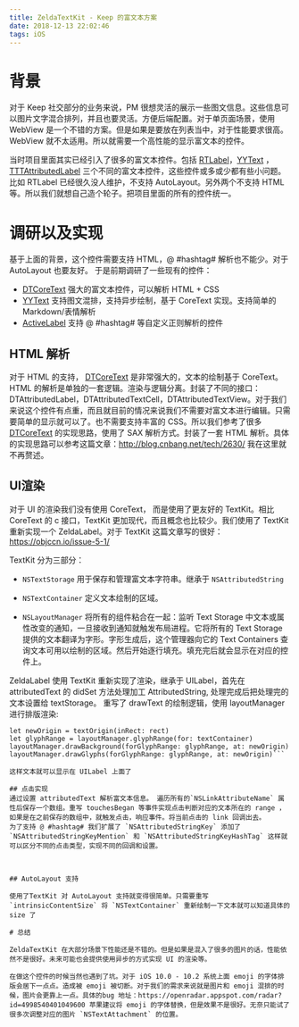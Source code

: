 ```yaml
---
title: ZeldaTextKit - Keep 的富文本方案
date: 2018-12-13 22:02:46
tags: iOS
---
```


# 背景
对于 Keep 社交部分的业务来说，PM 很想灵活的展示一些图文信息。这些信息可以图片文字混合排列，并且也要灵活。方便后端配置。对于单页面场景，使用 WebView 是一个不错的方案。但是如果是要放在列表当中，对于性能要求很高。WebView 就不太适用。所以就需要一个高性能的显示富文本的控件。  

当时项目里面其实已经引入了很多的富文本控件。包括 [RTLabel](https://github.com/honcheng/RTLabel)，[YYText](https://github.com/ibireme/YYText) ，[TTTAttributedLabel](https://github.com/TTTAttributedLabel/TTTAttributedLabel)  三个不同的富文本控件，这些控件或多或少都有些小问题。比如 RTLabel 已经很久没人维护，不支持 AutoLayout。另外两个不支持 HTML等。所以我们就想自己造个轮子。把项目里面的所有的控件统一。

# 调研以及实现
基于上面的背景，这个控件需要支持 HTML，@ #hashtag# 解析也不能少。对于 AutoLayout 也要友好。 于是前期调研了一些现有的控件：
- [DTCoreText](https://github.com/Cocoanetics/DTCoreText) 强大的富文本控件，可以解析 HTML + CSS
- [YYText](https://github.com/ibireme/YYText) 支持图文混排，支持异步绘制，基于 CoreText 实现。支持简单的 Markdown/表情解析
- [ActiveLabel](https://github.com/optonaut/ActiveLabel.swift) 支持 @ #hashtag# 等自定义正则解析的控件


## HTML 解析

对于 HTML 的支持， [DTCoreText](https://github.com/Cocoanetics/DTCoreText) 是非常强大的，文本的绘制基于 CoreText。HTML 的解析是单独的一套逻辑。渲染与逻辑分离。封装了不同的接口：DTAttributedLabel，DTAttributedTextCell，DTAttributedTextView。对于我们来说这个控件有点重，而且就目前的情况来说我们不需要对富文本进行编辑。只需要简单的显示就可以了。也不需要支持丰富的 CSS。所以我们参考了很多 [DTCoreText](https://github.com/Cocoanetics/DTCoreText) 的实现思路，使用了 SAX 解析方式。封装了一套 HTML 解析。具体的实现思路可以参考这篇文章：http://blog.cnbang.net/tech/2630/  我在这里就不再赘述。



## UI渲染
对于 UI 的渲染我们没有使用 CoreText， 而是使用了更友好的 TextKit。相比CoreText 的 c 接口，TextKit 更加现代，而且概念也比较少。我们使用了 TextKit 重新实现一个  ZeldaLabel。对于 TextKit 这篇文章写的很好：https://objccn.io/issue-5-1/

TextKit 分为三部分：
- `NSTextStorage` 用于保存和管理富文本字符串。继承于 `NSAttributedString`

- `NSTextContainer` 定义文本绘制的区域。

- `NSLayoutManager` 将所有的组件粘合在一起：监听 Text Storage 中文本或属性改变的通知，一旦接收到通知就触发布局进程。它将所有的 Text Storage 提供的文本翻译为字形。字形生成后，这个管理器向它的 Text Containers 查询文本可用以绘制的区域。然后开始逐行填充。填充完后就会显示在对应的控件上。

ZeldaLabel 使用 TextKit 重新实现了渲染，继承于 UILabel，首先在 attributedText 的 didSet 方法处理加工 AttributedString, 处理完成后把处理完的文本设置给 textStorage。
重写了 drawText 的绘制逻辑，使用 layoutManager 进行排版渲染:
```textContainer.size = rect.size
let newOrigin = textOrigin(inRect: rect)
let glyphRange = layoutManager.glyphRange(for: textContainer)
layoutManager.drawBackground(forGlyphRange: glyphRange, at: newOrigin)
layoutManager.drawGlyphs(forGlyphRange: glyphRange, at: newOrigin)```

这样文本就可以显示在 UILabel 上面了

## 点击实现
通过设置 attributedText 解析富文本信息。 遍历所有的`NSLinkAttributeName` 属性后保存一个数组。重写 touchesBegan 等事件实现点击判断对应的文本所在的 range ，如果是在之前保存的数组中，就触发点击，响应事件。将当前点击的 link 回调出去。  
为了支持 @ #hashtag# 我们扩展了 `NSAttributedStringKey` 添加了`NSAttributedStringKeyMention` 和 `NSAttributedStringKeyHashTag` 这样就可以区分不同的点击类型，实现不同的回调和设置。



## AutoLayout 支持

使用了TextKit 对 AutoLayout 支持就变得很简单。只需要重写 `intrinsicContentSize` 将 `NSTextContainer` 重新绘制一下文本就可以知道具体的 size 了

# 总结

ZeldaTextKit 在大部分场景下性能还是不错的。但是如果是混入了很多的图片的话，性能依然不是很好。未来可能也会提供使用异步的方式实现 UI 的渲染等。

在做这个控件的时候当然也遇到了坑。对于 iOS 10.0 - 10.2 系统上面 emoji 的字体排版会居下一点点。造成被 emoji 被切断。对于我们的需求来说就是图片和 emoji 混排的时候，图片会更靠上一点。具体的bug 地址：https://openradar.appspot.com/radar?id=4998540401049600 苹果建议将 emoji 的字体替换，但是效果不是很好。无奈只能试了很多次调整对应的图片 `NSTextAttachment` 的位置。

